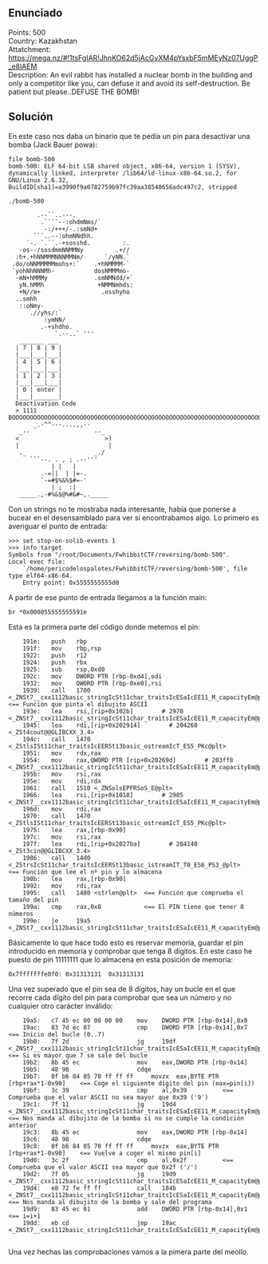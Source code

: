 ## **Enunciado**

Points: 500   
Country: Kazakhstan   
Attatchment: https://mega.nz/#!1tsFgIAR!JhnKO62d5jAcGvXM4pYsxbF5mMEyNz07UggP_e8lAEM   
Description: An evil rabbit has installed a nuclear bomb in the building and only a competitor like you, can defuse it and avoid its self-destruction. Be patient but please..DEFUSE THE BOMB!

## **Solución**

En este caso nos daba un binario que te pedía un pin para desactivar una bomba (Jack Bauer powa):

```
file bomb-500 
bomb-500: ELF 64-bit LSB shared object, x86-64, version 1 (SYSV), dynamically linked, interpreter /lib64/ld-linux-x86-64.so.2, for GNU/Linux 2.6.32, BuildID[sha1]=a3990f9a0782759b97fc39aa38540656adc497c2, stripped

```
```
./bomb-500 

        .--``..---.                
         .````--:ohdmNms/`         
          -:/+++/-.:smNd+          
       ```..--:ohmNNdhh.           
     `-. `.``.-+sosshd.         :. 
   -os--/sosdmmNNMMNy         .+// 
  :h+.+hNNMMMNNNMMNm/      `/yNN.` 
 .do/oNNMMMMMmohs+:`    .+hNMMMM-` 
 `yohNhNNNMh-           dosNMMMmo- 
  -mN+hMMMy             .smNMNdd/+`
   yN.hMMh               +NMMNmhds:
   +N//m+                 .osshyho 
  ..smhh                           
   ::oNmy-                         
      .//yhs/:`                    
          :ymNN/                   
         .-+shdho.                 
             `.--..` '''   
   _______ ___ 
  | 7 | 8 | 9 |
  |___|___|___|
  | 4 | 5 | 6 |
  |___|___|___|
  | 1 | 2 | 3 |
  |___|___|___|
  | 0 | enter |
  |___|_______|
  Deactivation Code 
  > 1111 
BOOOOOOOOOOOOOOOOOOOOOOOOOOOOOOOOOOOOOOOOOOOOOOOOOOOOOOOOOOOOOOOOOOOOOOOOOOOM!
       _.-^^---....,,--       
   _--                  --_   
  <                        >) 
  |                         | 
   ._                   _./  
      ```--. . , ; .--'''     
            | |   |           
         .-=||  | |=-.        
         `-=#$%&%$#=-'        
            | ;  :|           
   _____.,-#%&$@%#&#~,._____  

```

Con un strings no te mostraba nada interesante, había que ponerse a bucear en el desensamblado para ver si encontrabamos algo. Lo primero es averiguar el punto de entrada:

```
>>> set stop-on-solib-events 1
>>> info target
Symbols from "/root/Documents/FwhibbitCTF/reversing/bomb-500".
Local exec file:
	`/home/pericodelospalotes/FwhibbitCTF/reversing/bomb-500', file type elf64-x86-64.
	Entry point: 0x5555555555d0
```

A partir de ese punto de entrada llegamos a la función main:

```
br *0x000055555555591e
```

Esta es la primera parte del código donde metemos el pin:

```
    191e:	push   rbp
    191f:	mov    rbp,rsp
    1922:	push   r12
    1924:	push   rbx
    1925:	sub    rsp,0xd0
    192c:	mov    DWORD PTR [rbp-0xd4],edi
    1932:	mov    QWORD PTR [rbp-0xe0],rsi
    1939:	call   1700 <_ZNSt7__cxx1112basic_stringIcSt11char_traitsIcESaIcEE11_M_capacityEm@plt+0x150>  <== Función que pinta el dibujito ASCII
    193e:	lea    rsi,[rip+0x102b]        # 2970 <_ZNSt7__cxx1112basic_stringIcSt11char_traitsIcESaIcEE11_M_capacityEm@plt+0x13c0>
    1945:	lea    rdi,[rip+0x202914]        # 204260 <_ZSt4cout@@GLIBCXX_3.4>
    194c:	call   1470 <_ZStlsISt11char_traitsIcEERSt13basic_ostreamIcT_ES5_PKc@plt>
    1951:	mov    rdx,rax
    1954:	mov    rax,QWORD PTR [rip+0x20269d]        # 203ff8 <_ZNSt7__cxx1112basic_stringIcSt11char_traitsIcESaIcEE11_M_capacityEm@plt+0x202a48>
    195b:	mov    rsi,rax
    195e:	mov    rdi,rdx
    1961:	call   1510 <_ZNSolsEPFRSoS_E@plt>
    1966:	lea    rsi,[rip+0x1018]        # 2985 <_ZNSt7__cxx1112basic_stringIcSt11char_traitsIcESaIcEE11_M_capacityEm@plt+0x13d5>
    196d:	mov    rdi,rax
    1970:	call   1470 <_ZStlsISt11char_traitsIcEERSt13basic_ostreamIcT_ES5_PKc@plt>
    1975:	lea    rax,[rbp-0x90]
    197c:	mov    rsi,rax
    197f:	lea    rdi,[rip+0x2027ba]        # 204140 <_ZSt3cin@@GLIBCXX_3.4>
    1986:	call   14d0 <_ZStrsIcSt11char_traitsIcEERSt13basic_istreamIT_T0_ES6_PS3_@plt>   <== Función que lee el nº pin y lo almacena
    198b:	lea    rax,[rbp-0x90]
    1992:	mov    rdi,rax
    1995:	call   1480 <strlen@plt>  <== Función que comprueba el tamaño del pin
    199a:	cmp    rax,0x8            <== El PIN tiene que tener 8 números
    199e:	je     19a5 <_ZNSt7__cxx1112basic_stringIcSt11char_traitsIcESaIcEE11_M_capacityEm@plt+0x3f5>
```

Básicamente lo que hace todo esto es reservar memoria, guardar el pin introducido en memoria y comprobar que tenga 8 dígitos. En este caso he puesto de pin 11111111 que lo almacena en esta posición de memoria:

```
0x7fffffffe0f0:	0x31313131	0x31313131
```

Una vez superado que el pin sea de 8 dígitos, hay un bucle en el que recorre cada dígito del pin para comprobar que sea un número y no cualquier otro carácter inválido:

```
    19a5:	c7 45 ec 00 00 00 00 	mov    DWORD PTR [rbp-0x14],0x0
    19ac:	83 7d ec 07          	cmp    DWORD PTR [rbp-0x14],0x7		<== Inicio del bucle (0..7)
    19b0:	7f 2d                	jg     19df <_ZNSt7__cxx1112basic_stringIcSt11char_traitsIcESaIcEE11_M_capacityEm@plt+0x42f>	<== Si es mayor que 7 se sale del bucle
    19b2:	8b 45 ec             	mov    eax,DWORD PTR [rbp-0x14]
    19b5:	48 98                	cdqe   
    19b7:	0f b6 84 05 70 ff ff ff 	movzx  eax,BYTE PTR [rbp+rax*1-0x90]	<== Coge el siguiente dígito del pin (eax=pin[i])
    19bf:	3c 39                	cmp    al,0x39			<== Comprueba que el valor ASCII no sea mayor que 0x39 ('9')
    19c1:	7f 11                	jg     19d4 <_ZNSt7__cxx1112basic_stringIcSt11char_traitsIcESaIcEE11_M_capacityEm@plt+0x424> <== Nos manda al dibujito de la bomba si no se cumple la condición anterior
    19c3:	8b 45 ec             	mov    eax,DWORD PTR [rbp-0x14]		
    19c6:	48 98                	cdqe   
    19c8:	0f b6 84 05 70 ff ff ff 	movzx  eax,BYTE PTR [rbp+rax*1-0x90] 	<== Vuelve a coger el mismo pin[i]
    19d0:	3c 2f                	cmp    al,0x2f			<== Comprueba que el valor ASCII sea mayor que 0x2f ('/')
    19d2:	7f 05                	jg     19d9 <_ZNSt7__cxx1112basic_stringIcSt11char_traitsIcESaIcEE11_M_capacityEm@plt+0x429>
    19d4:	e8 72 fe ff ff       	call   184b <_ZNSt7__cxx1112basic_stringIcSt11char_traitsIcESaIcEE11_M_capacityEm@plt+0x29b>	<== Nos manda al dibujito de la bomba y sale del programa
    19d9:	83 45 ec 01          	add    DWORD PTR [rbp-0x14],0x1 <== i=i+1
    19dd:	eb cd                	jmp    19ac <_ZNSt7__cxx1112basic_stringIcSt11char_traitsIcESaIcEE11_M_capacityEm@plt+0x3fc>
    
```
Una vez hechas las comprobaciones vamos a la pimera parte del meollo. 


